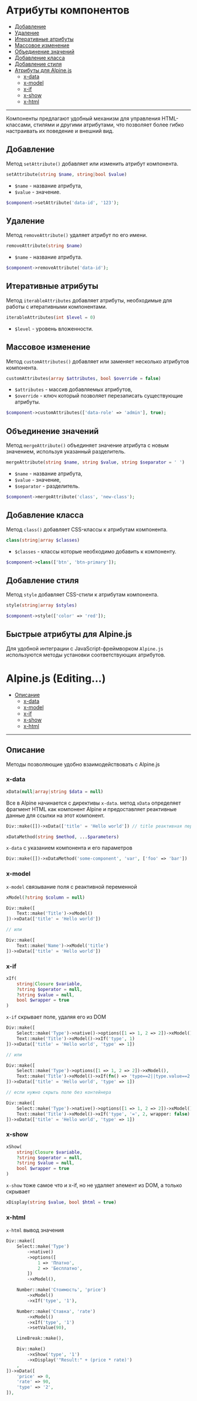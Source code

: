 # Атрибуты компонентов

- [Добавление](#set-attribute)
- [Удаление](#remove-attribute)
- [Итеративные атрибуты](#iterable-attributes)
- [Массовое изменение](#custom-attributes)
- [Объединение значений](#merge-attribute)
- [Добавление класса](#class)
- [Добавление стиля](#style)
- [Атрибуты для Alpine.js](#alpine)
  - [x-data](#x-data)
  - [x-model](#x-model)
  - [x-if](#x-if)
  - [x-show](#x-show)
  - [x-html](#x-html)

___

Компоненты предлагают удобный механизм для управления HTML-классами, стилями и другими атрибутами,
что позволяет более гибко настраивать их поведение и внешний вид.

<a name="set-attribute"></a>
## Добавление

Метод `setAttribute()` добавляет или изменить атрибут компонента.

```php
setAttribute(string $name, string|bool $value)
```

- `$name` - название атрибута,
- `$value` - значение.

```php
$component->setAttribute('data-id', '123');
```

<a name="remove-attribute"></a>
## Удаление

Метод `removeAttribute()` удаляет атрибут по его имени.

```php
removeAttribute(string $name)
```

- `$name` - название атрибута.

```php
$component->removeAttribute('data-id');
```

<a name="iterable-attributes"></a>
## Итеративные атрибуты

Метод `iterableAttributes` добавляет атрибуты, необходимые для работы с итеративными компонентами.

```php
iterableAttributes(int $level = 0)
```
- `$level` - уровень вложенности.

<a name="custom-attributes"></a>
## Массовое изменение

Метод `customAttributes()` добавляет или заменяет несколько атрибутов компонента.

```php
customAttributes(array $attributes, bool $override = false)
```

- `$attributes` - массив добавляемых атрибутов,
- `$override` - ключ который позволяет перезаписать существующие атрибуты.

```php
$component->customAttributes(['data-role' => 'admin'], true);
```

<a name="merge-attribute"></a>
## Объединение значений

Метод `mergeAttribute()` объединяет значение атрибута с новым значением, используя указанный разделитель.

```php
mergeAttribute(string $name, string $value, string $separator = ' ')
```

- `$name` - название атрибута,
- `$value` - значение,
- `$separator` - разделитель.

```php
$component->mergeAttribute('class', 'new-class');
```

<a name="class"></a>
## Добавление класса

Метод `class()` добавляет CSS-классы к атрибутам компонента.

```php
class(string|array $classes)
```
- `$classes` - классы которые необходимо добавить к компоненту.

```php
$component->class(['btn', 'btn-primary']);
```

<a name="style"></a>
## Добавление стиля

Метод `style` добавляет CSS-стили к атрибутам компонента.

```php
style(string|array $styles)
```

```php
$component->style(['color' => 'red']);
```

<a name="alpine"></a>
## Быстрые атрибуты для Alpine.js

Для удобной интеграции с JavaScript-фреймворком `Alpine.js` используются методы установки соответствующих атрибутов.

# Alpine.js (Editing...)
- [Описание](#description)
    - [x-data](#x-data-link)
    - [x-model](#x-model-link)
    - [x-if](#x-if-link)
    - [x-show](#x-show-link)
    - [x-html](#x-html-link)
---

<a name="description"></a>
## Описание

Методы позволяющие удобно взаимодействовать с Alpine.js

<a name="x-data"></a>
### x-data

```php
xData(null|array|string $data = null)
```

Все в Alpine начинается с директивы `x-data`. метод `xData` определяет фрагмент HTML как компонент Alpine и предоставляет реактивные данные для ссылки на этот компонент.

```php
Div::make([])->xData(['title' = 'Hello world']) // title реактивная переменная внутри
```

```php
xDataMethod(string $method, ...$parameters)
```

`x-data` с указанием компонента и его параметров

```php
Div::make([])->xDataMethod('some-component', 'var', ['foo' => 'bar'])
```

<a name="x-model"></a>
### x-model
`x-model` связывание поля с реактивной переменной
```php
xModel(?string $column = null)
```
```php
Div::make([
    Text::make('Title')->xModel()
])->xData(['title' = 'Hello world'])

// или

Div::make([
    Text::make('Name')->xModel('title')
])->xData(['title' = 'Hello world'])
```

<a name="x-if"></a>
### x-if
```php
xIf(
    string|Closure $variable,
    ?string $operator = null,
    ?string $value = null,
    bool $wrapper = true
)
```

`x-if` скрывает поле, удаляя его из DOM

```php
Div::make([
    Select::make('Type')->native()->options([1 => 1, 2 => 2])->xModel(),
    Text::make('Title')->xModel()->xIf('type', 1)
])->xData(['title' = 'Hello world', 'type' => 1])

// или

Div::make([
    Select::make('Type')->options([1 => 1, 2 => 2])->xModel(),
    Text::make('Title')->xModel()->xIf(fn() => 'type==2||type.value==2')
])->xData(['title' = 'Hello world', 'type' => 1])

// если нужно скрыть поле без контейнера

Div::make([
    Select::make('Type')->native()->options([1 => 1, 2 => 2])->xModel(),
    Text::make('Title')->xModel()->xIf('type', '=', 2, wrapper: false)
])->xData(['title' = 'Hello world', 'type' => 1])
```

<a name="x-show"></a>
### x-show
```php
xShow(
    string|Closure $variable,
    ?string $operator = null,
    ?string $value = null,
    bool $wrapper = true
)
```

`x-show` тоже самое что и x-if, но не удаляет элемент из DOM, а только скрывает

```php
xDisplay(string $value, bool $html = true)
```

<a name="x-html"></a>
### x-html

`x-html` вывод значения

```php
Div::make([
    Select::make('Type')
        ->native()
        ->options([
            1 => 'Платно',
            2 => 'Бесплатно',
        ])
        ->xModel(),

    Number::make('Стоимость', 'price')
        ->xModel()
        ->xIf('type', '1'),

    Number::make('Ставка', 'rate')
        ->xModel()
        ->xIf('type', '1')
        ->setValue(90),

    LineBreak::make(),

    Div::make()
        ->xShow('type', '1')
        ->xDisplay('"Result:" + (price * rate)')
    ,
])->xData([
    'price' => 0,
    'rate' => 90,
    'type' => '2',
]),
```
